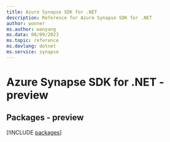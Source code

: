 ```yaml
---
title: Azure Synapse SDK for .NET
description: Reference for Azure Synapse SDK for .NET
author: wonner
ms.author: wanyang
ms.data: 08/09/2023
ms.topic: reference
ms.devlang: dotnet
ms.service: synapse
---
```

# Azure Synapse SDK for .NET - preview
## Packages - preview
[!INCLUDE [packages](synapse-index.md)]